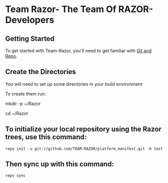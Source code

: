Team Razor- The Team Of RAZOR-Developers
==========================================


Getting Started
---------------

To get started with Team-Razor, you'll need to get familiar with
[Git and Repo](http://source.android.com/download/using-repo).


Create the Directories
-----------------------

You will need to set up some directories in your build environment

To create them run:

mkdir -p ~/Razor

cd ~/Razor

To initialize your local repository using the Razor trees, use this command:
----------------------------------------------------------------------------

	repo init -u git://github.com/TEAM-RAZOR/platform_manifest.git -b test


Then sync up with this command:
-------------------------------
	repo sync


